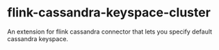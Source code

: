 # flink-cassandra-keyspace-cluster
An extension for flink cassandra connector that lets you specify default cassandra keyspace.
